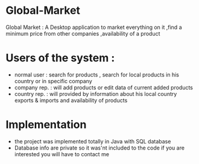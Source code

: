# Global-Market
Global Market :  A Desktop application to market everything on it ,find a minimum price from other companies ,availability of a product 

# Users of the system :
* normal user : search for products , search for local products in his country or in specific company
* company rep. : will add products or edit data of current added products
* country rep. : will provided by information about his local country exports & imports and availability of products

# Implementation
* the project was implemented totally in Java with SQL database
* Database info are private so it was'nt included to the code if you are interested you will have to contact me
